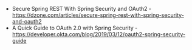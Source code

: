 * Secure Spring REST With Spring Security and OAuth2 - https://dzone.com/articles/secure-spring-rest-with-spring-security-and-oauth2
* A Quick Guide to OAuth 2.0 with Spring Security - https://developer.okta.com/blog/2019/03/12/oauth2-spring-security-guide
